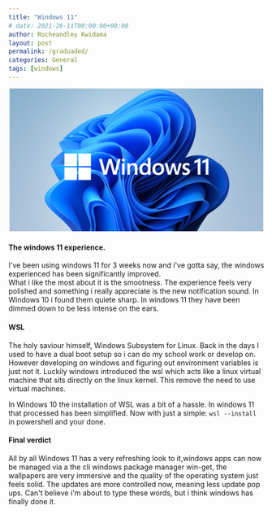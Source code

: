 ```yaml
---
title: "Windows 11"
# date: 2021-26-11T00:00:00+00:00
author: Rocheandley Kwidama
layout: post
permalink: /graduaded/
categories: General
tags: [windows]
---
```

<p align="center">
<img src="/assets/images/windowslogo.png" alt="drawing" width="500"/>
</p>

<!-- ![windows11](/assets/images/windowslogo.png "windows11") -->

#### The windows 11 experience.
I've been using windows 11 for 3 weeks now and i've gotta say, the windows experienced has been significantly improved.  
What i like the most about it is the smootness. The experience feels very polished and something i really appreciate is the new notification sound. In Windows 10 i found them quiete sharp. In windows 11 they have been dimmed down to be less intense on the ears.   

#### WSL
The holy saviour himself, Windows Subsystem for Linux. Back in the days I used to have a dual boot setup so i can do my school work or develop on. However developing on windows and figuring out environment variables is just not it. Luckily windows introduced the wsl which acts like a linux virtual machine that sits directly on the linux kernel. This remove the need to use virtual machines.  

In Windows 10 the installation of WSL was a bit of a hassle. In windows 11 that processed has been simplified. Now with just a simple:
``` wsl --install ```   
in powershell and your done.  

#### Final verdict  
All by all Windows 11 has a very refreshing look to it,windows apps can now be managed via a the cli windows package manager win-get, the wallpapers are very immersive and the quality of the operating system just feels solid. The updates are more controlled now, meaning less update pop ups. Can't believe i'm about to type these words, but i think windows has finally done it.